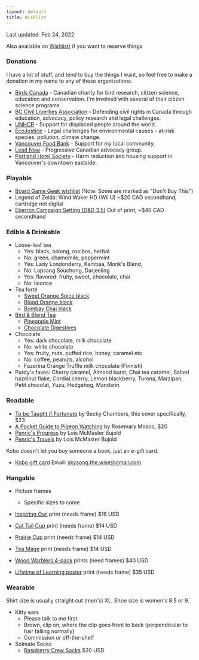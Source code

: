 ```yaml
---
layout: default
title: Wishlist
---
```


<section markdown='1'>

Last updated: Feb 24, 2022

Also available on [Wishlistr](https://www.wishlistr.com/hwesta) if you want to reserve things

### Donations

I have a lot of stuff, and tend to buy the things I want, so feel free to make a donation in my name to any of these organizations.

* [Birds Canada](https://www.birdscanada.org) - Canadian charity for bird research, citizen science, education and conservation. I'm involved with several of their citizen science programs.
* [BC Civil Liberties Association](https://bccla.org) - Defending civil rights in Canada through education, advocacy, policy research and legal challenges.
* [UNHCR](https://give.unhcr.ca) - Support for displaced people around the world.
* [EcoJustice](https://ecojustice.ca/) - Legal challenges for environmental causes - at-risk species, pollution, climate change.
* [Vancouver Food Bank](https://foodbank.bc.ca) - Support for my local community.
* [Lead Now](https://www.leadnow.ca) - Progressive Canadian advocacy group.
* [Portland Hotel Society](https://www.phs.ca) - Harm reduction and housing support in Vancouver's downtown eastside.


### Playable

* [Board Game Geek wishlist](https://boardgamegeek.com/wishlist/Hwesta) (Note: Some are marked as "Don't Buy This")
* Legend of Zelda: Wind Waker HD (Wii U) ~$20 CAD secondhand, cartridge not digital
* [Eberron Campaign Setting (D&D 3.5)](https://en.wikipedia.org/wiki/Eberron_Campaign_Setting) Out of print, ~$40 CAD secondhand

### Edible & Drinkable
* Loose-leaf tea
  * Yes: black, oolong, rooibos, herbal
  * No: green, chamomile, peppermint
  * Yes: Lady Londonderry, Kambaa, Monk's Blend,
  * No: Lapsang Souchong, Darjeeling
  * Yes: flavored: fruity, sweet, chocolate, chai
  * No: licorice
* Tea forté
  * [Sweet Orange Spice black](https://teaforte.com/products/sweet-orange-spice-tea)
  * [Blood Orange black](https://teaforte.com/products/blood-orange-tea)
  * [Bombay Chai black](https://teaforte.com/products/bombay-chai-tea)
* [Bird & Blend Tea](https://birdandblendtea.com/us_en/)
  * [Pineapple Mint](https://birdandblendtea.com/us_en/pineapple-mint.html)
  * [Chocolate Digestives](https://birdandblendtea.com/us_en/chocolate-digestives.html)
* Chocolate
  * Yes: dark chocolate, milk chocolate
  * No: white chocolate
  * Yes: fruity, nuts, puffed rice, honey, caramel etc
  * No: coffee, peanuts, alcohol
  * Fazerina Orange Truffle milk chocolate (Finnish)
* Purdy's faves: Cherry caramel, Almond burst, Chai tea caramel, Salted hazelnut flake, Cordial cherry, Lemon blackberry, Turona, Marzipan, Petit chocolat, Yuzu, Hedgehog, Mandarin


### Readable

* [To be Taught if Fortunate](https://storestock.massybooks.com/item/aN-e9fxjO81Ap3fjZFq3Jw) by Becky Chambers, this cover specifically, $23
* [A Pocket Guide to Pigeon Watching](https://storestock.massybooks.com/item/DQv8lywhnkobo9D4e9Vsag) by Rosemary Mosco, $20
* [Penric's Progress](https://storestock.massybooks.com/item/rPCoGQ_-yAXYOmUKwj3new) by Lois McMaster Bujold
* [Penric's Travels](https://storestock.massybooks.com/item/rPCoGQ_-yAVY0P4ty6Fg3w) by Lois McMaster Bujold

Kobo doesn't let you buy someone a book, just an e-gift card.

* [Kobo gift card](https://www.kobo.com/ca/en/p/giftcards) Email: skysong.the.wise@gmail.com


### Hangable

* Picture frames
  * Specific sizes to come

* [Inspiring Owl](https://topatoco.com/collections/romo/products/romo-pygowl-pr) print (needs frame) $16 USD
* [Cat Tail Cup](https://topatoco.com/collections/red-wombat/products/rw-teamatters?variant=39883594895) print (needs frame) $14 USD
* [Prairie Cup](https://topatoco.com/collections/red-wombat/products/rw-teamatters?variant=39883594575) print (needs frame) $14 USD
* [Tea Mage](https://topatoco.com/collections/red-wombat/products/rw-teamatters?variant=39883594383) print (needs frame) $14 USD
* [Wood Warblers 4-pack](https://topatoco.com/collections/romo/products/romo-bbirds-4pack) prints (need frames) $40 USD
* [Lifetime of Learning poster](https://aungthan.com/store/learning) print (needs frame) $35 USD

### Wearable

Shirt size is usually straight cut (men's) XL. Shoe size is women's 8.5 or 9.

* Kitty ears
  * Please talk to me first
  * Brown, clip on, where the clip goes front to back (perpendicular to hair falling normally)
  * Commission or off-the-shelf
* Solmate Socks
  * [Raspberry Crew Socks](https://solmatesocks.com/collections/crew-socks/products/adult-crew-socks-raspberry) $20 USD
</section>
